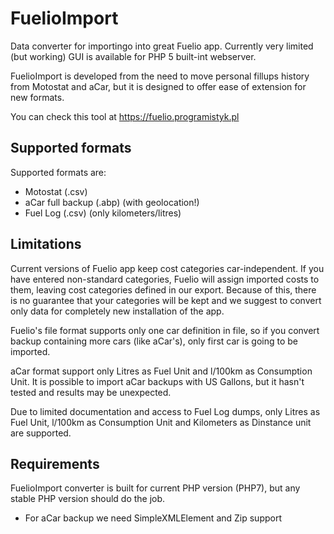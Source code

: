 # FuelioImport
Data converter for importingo into great Fuelio app. Currently very limited (but working) GUI is available for PHP 5 built-int webserver.

FuelioImport is developed from the need to move personal fillups history from Motostat and aCar, but it is designed to offer ease of extension for new formats.

You can check this tool at https://fuelio.programistyk.pl

## Supported formats
Supported formats are:

 * Motostat (.csv)
 * aCar full backup (.abp) (with geolocation!)
 * Fuel Log (.csv) (only kilometers/litres)

## Limitations
Current versions of Fuelio app keep cost categories car-independent. If you have entered non-standard categories, Fuelio will assign imported costs to them,
leaving cost categories defined in our export. Because of this, there is no guarantee that your categories will be kept and we suggest to convert only data
for completely new installation of the app.

Fuelio's file format supports only one car definition in file, so if you convert backup containing more cars (like aCar's), only first car is going to be imported.

aCar format support only Litres as Fuel Unit and l/100km as Consumption Unit.
It is possible to import aCar backups with US Gallons, but it hasn't tested and results may be unexpected. 

Due to limited documentation and access to Fuel Log dumps, only Litres as Fuel Unit, l/100km as Consumption Unit and Kilometers as Dinstance unit are supported.

## Requirements
FuelioImport converter is built for current PHP version (PHP7), but any stable PHP version should do the job.

 * For aCar backup we need SimpleXMLElement and Zip support
